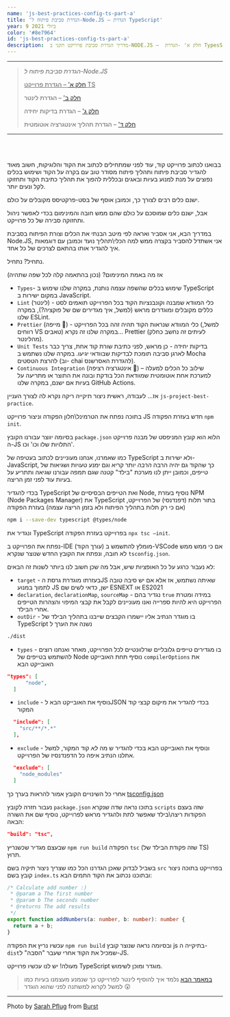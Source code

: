 ```yaml
---
name: 'js-best-practices-config-ts-part-a'
title: 'הגדרת סביבת פיתוח ל-Node.JS – הגדרת TypeScript'
year: 9 ביולי 2021
color: '#8e7964'
id: 'js-best-practices-config-ts-part-a'
description:  מדריך הגדרת סביבת פרוייקט תקני ב-NODE.JS –  חלק א' -הגדרת TypesScript
---
```


----
> *הגדרת סביבת פיתוח ל-Node.JS*
>
> <ins>[חלק א'](/blog/js-best-practices-config-ts-part-a) – הגדרת פרוייקט TS</ins>
>
> [חלק ב'](/blog/js-best-practices-config-linter-part-b) – הגדרת לינטר
>
> [חלק ג'](/blog/js-best-practices-config-unit-tests-part-c) – הגדרת בדיקות יחידה
>
> [חלק ד'](/blog/js-best-practices-config-ci-part-d) – הגדרת תהליך אינטגרציה אוטומטית
----

<br>
<br>

בבואנו לכתוב פרוייקט קוד, עוד לפני שמתחילים לכתוב את הקוד והלוגיקות, חשוב מאוד להגדיר סביבת פיתוח ותהליך פיתוח מסודר טוב עם בקרה על הקוד ושימוש בכלים נפוצים על מנת למנוע בעיות ובאגים ובכללית להפוך את תהליך כתיבת הקוד ותחזוקו לקל ונעים יותר.

ישנם כלים רבים לצורך כך, וכמובן אוסף של בסט-פרקטיסס מקובלים על כולם.

אבל, ישנם כלים שמוסכם על כולם שהם ממש חובה והמינימום בכדי לאפשר ניהול ותחזוקה סבירה של כל פרוייקט.

במדריך הבא, אני אסביר ואראה לפי מיטב הבנתי את הכלים וצורת הפיתוח בסביבת Node.JS, אני אשתדל להסביר בקצרה ממש למה הכלי\תהליך נועד וכמובן עם דוגמאות איך להגדיר אותו בהתאם לצרכים של כל אחד.

נתחיל? נתחיל.

אז מה באמת המינימום? (נכון בהתאמה קלה לכל שפה שתהיה)

*	`Types`- שימוש בכלים שהשפה עצמה נותנת, במקרה שלנו שימוש ב TypeScript במקום ישירות ב JavaScript.
* `Lint` (לינטר) - כלי המוודא שמבנה וקונבנציות הקוד בכל הפרוייקט תואמים לסט כללים מקובלים ומוגדרים מראש (למשל, איך מגדירים שם של פוקציה?), במקרה שלנו ESLint.
*	`Prettier` (מייפה 🤔) - כלי המוודא שנראות הקוד תהיה זהה בכל הפרוייקט (למשל, רווחים VS טאבים) במקרה שלנו זה נקרא... Prettier (לעיתים זה נחשב כחלק מהלינטר).
* `Unit Tests` בדיקות יחידה - כן מראש, לפני כתיבת שורת קוד אחת, 
צריך כבר לארגן סביבה תומכת לבדיקות שבוודאי יגיעו. במקרה שלנו נשתמש ב Mocha להרצת הטסטים (וב- chai להגדרת האסרשנס).
*	`Continuous Integration` (אינטגרציה רציפה 🤔) – שילוב כל הכלים למעלה למערכת אחת אוטומטית שמוודאת הכל בודקת ובונה את התוצר או מתריעה על בעיות אם ישנם, במקרה שלנו GitHub Actions.

אז... לעבודה, ראשית ניצור תיקייה ריקה נקרא לה לצורך העניין
`js-project-best-practice`.

בתוכה נפתח את הטרמינל\חלון הפקודה  וניצור פרוייקט JS חדש בעזרת הפקודה 
`npm init`.

בסיומה יווצר עבורנו הקובץ `package.json` הלוא הוא קובץ המניפסט של מבנה פרוייקט ה-JS התלויות שלו וכו' וכו'.

כמו שאמרנו, 
אנחנו מעוניינים לכתוב בעטיפה של TypeScript ולא ישירות ב-JavaScript,
 כך שהקוד גם יהיה הרבה *הרבה* יותר קריא וגם ימנע טעויות ושגיאות של טייפים, 
 וכמובן ייתן לנו מערכת "בילד" קטנה שגם תמפה עבורנו שגיאה ותתריע על בעיות עוד לפני זמן הריצה.

בכדי להגדיר TypeScript ואת הטייפים הבסיסיים של Node, 
נוסיף בעזרת NPM (Node Packages Manager)  את TypeScript בתור תלות (דפנדנסי) של הפרוייקט, (אם כי רק תלות בתהליך הפיתוח ולא בזמן הריצה עצמה)  בעזרת הפקודה 
```bash
npm i --save-dev typescript @types/node
```
ונגדיר את TypeScript בפרוייקט בעזרת הפקודה `npx tsc –init`.

נפתח את הפרוייקט ב-IDE (עורך הקוד) מומלץ להתשמש ב-VSCode אם כי ממש ממש לא חובה, ונפתח את הקובץ החדש
שנוצר שנקרא `tsconfig.json`.

לא נעבור כרגע על כל האופציות שיש, אבל מה שכן חשוב לנו ביותר לשנות זה הבאים:

* `target` - בעזרתו מוגדרת גרסת הJS שאיתה נשתמש, אז אלא אם יש סיבה טובה לתמוך במנוע JS  ישן, כדאי לשים שם ESNEXT או ES2021
* `declaration`, `declarationMap`, `sourceMap` - נגדיר בהם `true` במידה 
ומטרת הפרוייקט היא להיות ספרייה ואנו מעוניינים לקבל את קבצי המיפוי והצהרות הטייפים אחרי הבילד.
* `outDir` - בו מוגדר הנתיב אליו יישמרו הקבצים שייבנו בתהליך הבילד של TypeScript נשנה את הערך ל
```bash
./dist
```
* `types` - בו מגדירים טייפים גלובליים שרלוונטיים לכל הפרוייקט, 
מאחר ואנחנו רוצים להשתמש בטייפים של Node נוסיף תחת האובייקט `compilerOptions`  את האובייקט הבא
```json
"types": [
      "node",
  ]
```
* `include` - נוסיף את האובייקט הבא לJSON בכדי להגדיר את מיקום קבצי קוד המקור 
```json
  "include": [
    "src/**/*.*"
  ],
```
* `exclude` - ונוסיף את האובייקט הבא בכדי להגדיר ש מה *לא* קוד המקור, למשל אתלנו הנתיב איפה כל הדפנדנסיז של הפרוייקט.
```json
  "exclude": [
    "node_modules"
  ]
```

אחרי כל השינויים הקובץ אמור להראות בערך כך
[tsconfig.json](https://github.com/haimkastner/js-project-best-practice/blob/main/tsconfig.json)

נעבור חזרה לקובץ `package.json` בתוכו נראה שדה שנקרא `scripts` שזה בעצם הפקודות ריצה\בילד שאפשר
 לתת ולהגדיר מראש לפרוייקט, נוסיף שם את השורה  הבאה:
```json
"build": "tsc",
```
שבעצם מגדיר שכשנריץ `npm run build` הפקודה `tsc` (שזה פקודת הבילד של TS) תרוץ.

בשביל לבדוק שאכן הגדרנו הכל כמו שצריך  ניצור תיקיה בשם `src` בפרוייקט  בתוכה ניצור קובץ בשם `index.ts`
 ובתוכנו נכתוב את הקוד התמים הבא:
```typescript
/* Calculate add number :)
 * @param a The first number
 * @param b The seconds number
 * @returns The add results
 */
export function addNumbers(a: number, b: number): number {
  return a + b;
}
```
עכשיו נריץ את הפקודה `npm run build` ובסיומה נראה שנוצר קובץ js בתיקייה ה-`dist`שמכיל את הקוד אחרי שעבר "הסבה" ל-JS.

מעולה! יש לנו עכשיו פרוייקט TypeScript מוגדר ומוכן לשימוש.

> [במאמר הבא](/blog/js-best-practices-config-linter-part-b) נלמד איך להוסיף לינטר לפרוייקט כך שנמנע מעצמנו בעיות כמו למשל לקרוא למשתנה לפני שהוא הוגדר 😲

----

Photo by <a href="https://burst.shopify.com/@sarahpflugphoto?utm_campaign=photo_credit&amp;utm_content=Browse+Free+HD+Images+of+Neatly+Set+Desk+For+Startup+Or+School&amp;utm_medium=referral&amp;utm_source=credit">Sarah Pflug</a> from <a href="https://burst.shopify.com/team?utm_campaign=photo_credit&amp;utm_content=Browse+Free+HD+Images+of+Neatly+Set+Desk+For+Startup+Or+School&amp;utm_medium=referral&amp;utm_source=credit">Burst</a>
